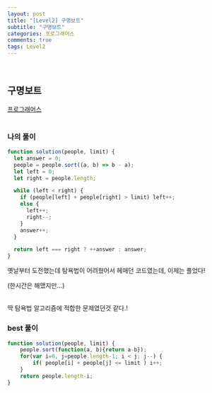 ```yaml
---
layout: post
title: "[Level2] 구명보트"
subtitle: "구명보트"
categories: 프로그래머스
comments: true
tags: Level2
---
```


<br>

## 구명보트

[프로그래머스](https://programmers.co.kr/learn/courses/30/lessons/42885) <br><br>

### 나의 풀이

```js
function solution(people, limit) {
  let answer = 0;
  people = people.sort((a, b) => b - a);
  let left = 0;
  let right = people.length;

  while (left < right) {
    if (people[left] + people[right] > limit) left++;
    else {
      left++;
      right--;
    }
    answer++;
  }

  return left === right ? ++answer : answer;
}
```

  옛날부터 도전했는데 탐욕법이 어려웠어서 헤매던 코드였는데, 이제는 풀었다!<br>
  
  (한시간은 해맸지만...)<br>
  <br>
  
  딱 탐욕법 알고리즘에 적합한 문제였던것 같다.!<br>

### best 풀이

```js
function solution(people, limit) {
    people.sort(function(a, b){return a-b});
    for(var i=0, j=people.length-1; i < j; j--) {
        if( people[i] + people[j] <= limit ) i++;
    }    
    return people.length-i;
}
```


<br><br>
